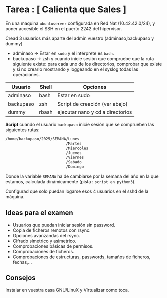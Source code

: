 # Tarea : [ Calienta que Sales ] 

En una maquina `ubuntuserver` configurada en Red Nat (10.42.42.0/24), y poner accesible
el SSH en el puerto 2242 del hipervisor. 

Cread 3 usuarios más aparte del admin vuestro (adminaso,backupaso y dummy)

- adminaso -> Estar en `sudo` y el intérprete es `bash`.
- backupaso -> zsh y cuando inicie sesión que compruebe que la ruta siguiente existe:
para cada uno de los directorios, comprobar que existe y si no crearlo mostrando y loggeando
en el syslog todas las operaciones.


| Usuario  | Shell | Opciones                        |
|----------|-------|---------------------------------|
| adminaso | bash  | Estar en sudo                   |
| backupaso| zsh   | Script de creación (ver abajo)  |
| dummy    | rbash | ejecutar nano y cd a directorios|


**Script** cuando el usuario `backupaso` inicie sesión que se comprueben las siguientes rutas:

```bash
/home/backupaso/2025/SEMANA/Lunes
                           /Martes
                           /Miercoles
                           /Jueves
                           /Viernes
                           /Sabado
                           /Domingo


```

Donde la variable `SEMANA` ha de cambiarse por la semana del año en la que estamos, calculada
dinámicamente (pista : `script en python3`).

Configurad que solo puedan logarse esos 4 usuarios en el sshd de la máquina.

## Ideas para el examen

* Usuarios que puedan iniciar sesión sin password.
* Copia de ficheros remotos con rsync.
* Opciones avanzandas del rsync.
* Cifrado simetrico y asimetrico.
* Comprobaciones básicas de permisos.
* Comprobaciones de ficheros.
* Comprobaciones de estructuras, passwords, tamaños de ficheros, fechas,...

## Consejos

Instalar en vuestra casa GNU/LinuX y Virtualizar como toca.
